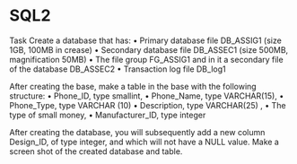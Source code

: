# SQL2
Task
Create a database that has:
• Primary database file DB_ASSIG1 (size 1GB, 100MB in crease)
• Secondary database file DB_ASSEC1 (size 500MB, magnification 50MB)
• The file group FG_ASSIG1 and in it a secondary file of the database DB_ASSEC2
• Transaction log file DB_log1

After creating the base, make a table in the base with the following structure:
• Phone_ID, type smallint,
• Phone_Name, type VARCHAR(15),
• Phone_Type, type VARCHAR (10)
• Description, type VARCHAR(25) ,
• The type of small money,
• Manufacturer_ID, type integer

After creating the database, you will subsequently add a new column Design_ID, of type integer, and which will not have a NULL value. Make a screen shot of the created database and table.
